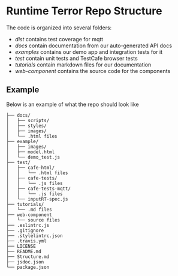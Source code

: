 # Runtime Terror Repo Structure 

The code is organized into several folders:  
- *dist* contains test coverage for mqtt
- *docs* contain documentation from our auto-generated API docs
- *examples* contains our demo app and integration tests for it
- *test* contain unit tests and TestCafe browser tests
- *tutorials* contain markdown files for our documentation
- *web-component* contains the source code for the components


## Example
Below is an example of what the repo should look like

```
├── docs/
│   ├── scripts/
│   ├── styles/
│   ├── images/
│   └── .html files
├── example/
│   ├── images/
│   ├── model.html
│   └── demo_test.js
├── test/
│   ├── cafe-html/
│   │   └── .html files
│   ├── cafe-tests/
│   │   └── .js files
│   ├── cafe-tests-mqtt/
│   │   └── .js files
│   └── inputRT-spec.js
├── tutorials/
│   └── .md files
├── web-component
│   └── source files
├── .eslintrc.js
├── .gitignore
├── .stylelintrc.json
├── .travis.yml
├── LICENSE
├── README.md
├── Structure.md
├── jsdoc.json
└── package.json
```
